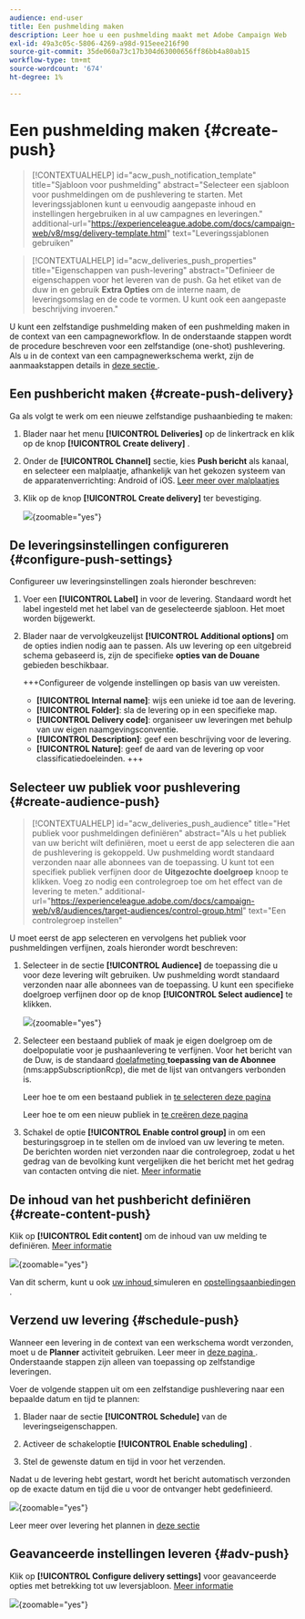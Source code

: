 ```yaml
---
audience: end-user
title: Een pushmelding maken
description: Leer hoe u een pushmelding maakt met Adobe Campaign Web
exl-id: 49a3c05c-5806-4269-a98d-915eee216f90
source-git-commit: 35de060a73c17b304d63000656ff86bb4a80ab15
workflow-type: tm+mt
source-wordcount: '674'
ht-degree: 1%

---
```


# Een pushmelding maken {#create-push}

>[!CONTEXTUALHELP]
>id="acw_push_notification_template"
>title="Sjabloon voor pushmelding"
>abstract="Selecteer een sjabloon voor pushmeldingen om de pushlevering te starten. Met leveringssjablonen kunt u eenvoudig aangepaste inhoud en instellingen hergebruiken in al uw campagnes en leveringen."
>additional-url="https://experienceleague.adobe.com/docs/campaign-web/v8/msg/delivery-template.html" text="Leveringssjablonen gebruiken"


>[!CONTEXTUALHELP]
>id="acw_deliveries_push_properties"
>title="Eigenschappen van push-levering"
>abstract="Definieer de eigenschappen voor het leveren van de push. Ga het etiket van de duw in en gebruik **Extra Opties** om de interne naam, de leveringsomslag en de code te vormen. U kunt ook een aangepaste beschrijving invoeren."

U kunt een zelfstandige pushmelding maken of een pushmelding maken in de context van een campagneworkflow. In de onderstaande stappen wordt de procedure beschreven voor een zelfstandige (one-shot) pushlevering. Als u in de context van een campagnewerkschema werkt, zijn de aanmaakstappen details in [ deze sectie ](../workflows/activities/channels.md#create-a-delivery-in-a-campaign-workflow).

## Een pushbericht maken {#create-push-delivery}

Ga als volgt te werk om een nieuwe zelfstandige pushaanbieding te maken:

1. Blader naar het menu **[!UICONTROL Deliveries]** op de linkertrack en klik op de knop **[!UICONTROL Create delivery]** .

1. Onder de **[!UICONTROL Channel]** sectie, kies **Push bericht** als kanaal, en selecteer een malplaatje, afhankelijk van het gekozen systeem van de apparatenverrichting: Android of iOS. [ Leer meer over malplaatjes ](../msg/delivery-template.md)

1. Klik op de knop **[!UICONTROL Create delivery]** ter bevestiging.

   ![](assets/push_create_1.png){zoomable="yes"}

## De leveringsinstellingen configureren {#configure-push-settings}

Configureer uw leveringsinstellingen zoals hieronder beschreven:

1. Voer een **[!UICONTROL Label]** in voor de levering. Standaard wordt het label ingesteld met het label van de geselecteerde sjabloon. Het moet worden bijgewerkt.

1. Blader naar de vervolgkeuzelijst **[!UICONTROL Additional options]** om de opties indien nodig aan te passen. Als uw levering op een uitgebreid schema gebaseerd is, zijn de specifieke **opties van de Douane** gebieden beschikbaar.

   +++Configureer de volgende instellingen op basis van uw vereisten.
   * **[!UICONTROL Internal name]**: wijs een unieke id toe aan de levering.
   * **[!UICONTROL Folder]**: sla de levering op in een specifieke map.
   * **[!UICONTROL Delivery code]**: organiseer uw leveringen met behulp van uw eigen naamgevingsconventie.
   * **[!UICONTROL Description]**: geef een beschrijving voor de levering.
   * **[!UICONTROL Nature]**: geef de aard van de levering op voor classificatiedoeleinden.
+++


## Selecteer uw publiek voor pushlevering {#create-audience-push}

>[!CONTEXTUALHELP]
>id="acw_deliveries_push_audience"
>title="Het publiek voor pushmeldingen definiëren"
>abstract="Als u het publiek van uw bericht wilt definiëren, moet u eerst de app selecteren die aan de pushlevering is gekoppeld. Uw pushmelding wordt standaard verzonden naar alle abonnees van de toepassing. U kunt tot een specifiek publiek verfijnen door de **Uitgezochte doelgroep** knoop te klikken. Voeg zo nodig een controlegroep toe om het effect van de levering te meten."
>additional-url="https://experienceleague.adobe.com/docs/campaign-web/v8/audiences/target-audiences/control-group.html" text="Een controlegroep instellen"


U moet eerst de app selecteren en vervolgens het publiek voor pushmeldingen verfijnen, zoals hieronder wordt beschreven:

1. Selecteer in de sectie **[!UICONTROL Audience]** de toepassing die u voor deze levering wilt gebruiken. Uw pushmelding wordt standaard verzonden naar alle abonnees van de toepassing. U kunt een specifieke doelgroep verfijnen door op de knop **[!UICONTROL Select audience]** te klikken.

   ![](assets/push_create_2.png){zoomable="yes"}

1. Selecteer een bestaand publiek of maak je eigen doelgroep om de doelpopulatie voor je pushaanlevering te verfijnen. Voor het bericht van de Duw, is de standaard [ doelafmeting ](../audience/about-recipients.md#targeting-dimensions) **toepassing van de Abonnee** (nms:appSubscriptionRcp), die met de lijst van ontvangers verbonden is.

   Leer hoe te om een bestaand publiek in [ te selecteren deze pagina ](../audience/add-audience.md)

   Leer hoe te om een nieuw publiek in [ te creëren deze pagina ](../audience/one-time-audience.md)

1. Schakel de optie **[!UICONTROL Enable control group]** in om een besturingsgroep in te stellen om de invloed van uw levering te meten. De berichten worden niet verzonden naar die controlegroep, zodat u het gedrag van de bevolking kunt vergelijken die het bericht met het gedrag van contacten ontving die niet. [Meer informatie](../audience/control-group.md)

## De inhoud van het pushbericht definiëren {#create-content-push}

Klik op **[!UICONTROL Edit content]** om de inhoud van uw melding te definiëren. [Meer informatie](content-push.md)

![](assets/push_create_5.png){zoomable="yes"}

Van dit scherm, kunt u ook [ uw inhoud ](../preview-test/preview-test.md) simuleren en [ opstellingsaanbiedingen ](../msg/offers.md).

## Verzend uw levering {#schedule-push}

Wanneer een levering in de context van een werkschema wordt verzonden, moet u de **Planner** activiteit gebruiken. Leer meer in [ deze pagina ](../workflows/activities/scheduler.md). Onderstaande stappen zijn alleen van toepassing op zelfstandige leveringen.

Voer de volgende stappen uit om een zelfstandige pushlevering naar een bepaalde datum en tijd te plannen:

1. Blader naar de sectie **[!UICONTROL Schedule]** van de leveringseigenschappen.

1. Activeer de schakeloptie **[!UICONTROL Enable scheduling]** .

1. Stel de gewenste datum en tijd in voor het verzenden.

Nadat u de levering hebt gestart, wordt het bericht automatisch verzonden op de exacte datum en tijd die u voor de ontvanger hebt gedefinieerd.

![](assets/push_create_3.png){zoomable="yes"}

Leer meer over levering het plannen in [ deze sectie ](../msg/gs-deliveries.md#gs-schedule)

## Geavanceerde instellingen leveren {#adv-push}

Klik op **[!UICONTROL Configure delivery settings]** voor geavanceerde opties met betrekking tot uw leversjabloon. [Meer informatie](../advanced-settings/delivery-settings.md)

![](assets/push_create_4.png){zoomable="yes"}
